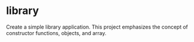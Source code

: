 # library
Create a simple library application. This project emphasizes the concept of constructor functions, objects, and array.